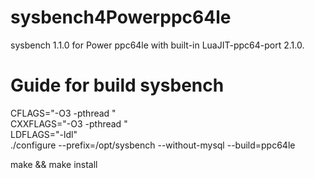 # sysbench4Powerppc64le
sysbench 1.1.0 for Power ppc64le with built-in LuaJIT-ppc64-port 2.1.0.

# Guide for build sysbench
CFLAGS="-O3 -pthread " \
CXXFLAGS="-O3 -pthread " \
LDFLAGS="-ldl" \
./configure --prefix=/opt/sysbench --without-mysql --build=ppc64le 

make && make install
